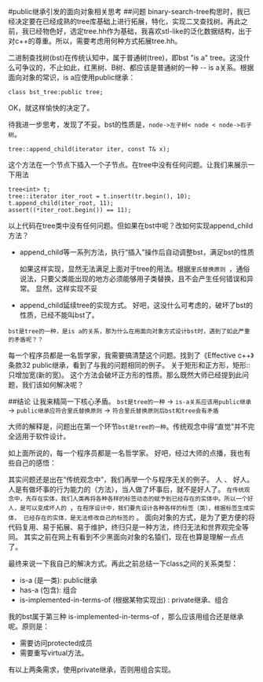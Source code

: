 #public继承引发的面向对象相关思考
##问题
binary-search-tree构思时，我已经决定要在已经成熟的tree库基础上进行拓展，特化，实现二叉查找树。再此之前，我已经物色好，选定tree.hh作为基础，我喜欢stl-like的泛化数据结构，出于对c++的尊重。所以，需要考虑用何种方式拓展tree.hh。

二进制查找树(bst)在传统认知中，属于普通树(tree)，即bst "is a" tree。这没什么可争议的，不止如此，红黑树、B树、都应该是普通树的一种 -- is a关系。根据面向对象的常识，is a应使用public继承：

	class bst_tree:public tree;
OK，就这样愉快的决定了。

待我进一步思考，发现了不妥。bst的性质是，`node->左子树< node < node->右子树`。
	
	tree::append_child(iterator iter, const T& x);
这个方法在一个节点下插入一个子节点。在tree中没有任何问题。让我们来展示一下用法
	
	tree<int> t;
	tree::iterator iter_root = t.insert(tr.begin(), 10);
	t.append_child(iter_root, 11);
	assert((*iter_root.begin()) == 11);
	
以上代码在tree类中没有任何问题。但如果在bst中呢？改如何实现append_child方法？

- append_child等一系列方法，执行“插入”操作后自动调整bst，满足bst的性质

	如果这样实现，显然无法满足上面对于tree的用法。根据`里氏替换原则 `，通俗说法，只要父类能出现的地方必须能够用子类替换，且不会产生任何错误和异常。 显然，这样实现不妥
	
- append_child延续tree的实现方式。 好吧，这没什么可考虑的，破坏了bst的性质，已经不能叫bst了。

`bst是tree的一种，是is a的关系，那为什么在用面向对象方式设计bst时，遇到了如此严重的矛盾呢？？`

每一个程序员都是一名哲学家，我需要搞清楚这个问题。找到了《Effective c++》条款32 public继承，看到了与我的问题相同的例子。 关于矩形和正方形，矩形::只增加宽(新的宽)。 这个方法会破坏正方形的性质。那么既然大师已经提到此问题，我们该如何解决呢？

##结论
让我来精简一下核心矛盾。 `bst是tree的一种` -> `is-a关系应该用public继承` -> `public继承应符合里氏替换原则` -> `符合里氏替换原则后bst和tree会有矛盾`

大师的解释是，问题出在第一个环节`bst是tree的一种`。传统观念中得“直觉”并不完全适用于软件设计。

如上面所说的，每一个程序员都是一名哲学家。 好吧，经过大师的点播，我也有些自己的感悟：

其实问题还是出在“传统观念中”，我们再举一个与程序无关的例子。 人 、 好人。 人是有做坏事的行为能力的（方法），当人做了坏事后，就不是好人了。 `在传统观念中，先存在实体，我们人类再将各种各样的标签动态的赋予到已经存在的实体中。所以一个好人，是可以变成坏人的 `，`在程序设计中，我们要先设计各种各样的标签（类），根据标签生成实体， 已经存在的实体，是无法修改自己的标签的` 。 面向对象的方式，是为了更方便的将代码复用、易于拓展、易于维护，终归只是一种方法，终归无法和世界观完全等同。 其实之前在网上有看到不少黑面向对象的名猿们，现在也算是理解一点点了。

最终来说一下我自己的解决方式。再此之前总结一下class之间的关系类型：

- is-a (是一类): public继承
- has-a (包含): 组合
- is-implemented-in-terms-of (根据某物实现出) : private继承、组合

我的bst属于第三种 is-implemented-in-terms-of ，那么应该用组合还是继承呢。原则是：
- 需要访问protected成员
- 需要重写virtual方法。

有以上两条需求，使用private继承，否则用组合实现。










